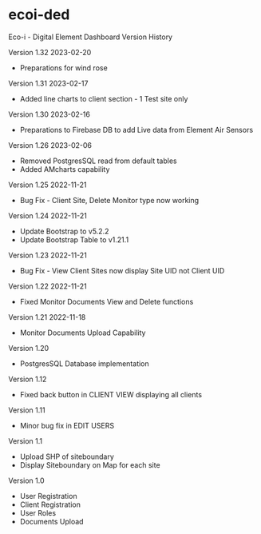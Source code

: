 # ecoi-ded
Eco-i - Digital Element Dashboard
Version History

Version 1.32
2023-02-20
* Preparations for wind rose 

Version 1.31
2023-02-17
* Added line charts to client section - 1 Test site only

Version 1.30
2023-02-16
* Preparations to Firebase DB to add Live data from Element Air Sensors

Version 1.26
2023-02-06
* Removed PostgresSQL read from default tables
* Added AMcharts capability

Version 1.25
2022-11-21
* Bug Fix - Client Site, Delete Monitor type now working

Version 1.24
2022-11-21
* Update Bootstrap to v5.2.2
* Update Bootstrap Table to v1.21.1

Version 1.23
2022-11-21
* Bug Fix - View Client Sites now display Site UID not Client UID

Version 1.22
2022-11-21
* Fixed Monitor Documents View and Delete functions

Version 1.21
2022-11-18
* Monitor Documents Upload Capability

Version 1.20
* PostgresSQL Database implementation

Version 1.12
* Fixed back button in CLIENT VIEW displaying all clients

Version 1.11
* Minor bug fix in EDIT USERS

Version 1.1
* Upload SHP of siteboundary
* Display Siteboundary on Map for each site

Version 1.0
* User Registration 
* Client Registration
* User Roles
* Documents Upload

